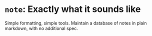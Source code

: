 # `note`: Exactly what it sounds like

Simple formatting, simple tools.
Maintain a database of notes in plain markdown, with no additional spec.
